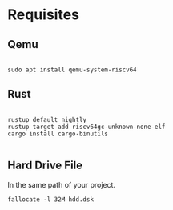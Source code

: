 # Requisites

## Qemu

```shell

sudo apt install qemu-system-riscv64

```
## Rust

```shell

rustup default nightly
rustup target add riscv64gc-unknown-none-elf
cargo install cargo-binutils


```

## Hard Drive File
In the same path of your project.

```shell
fallocate -l 32M hdd.dsk
```